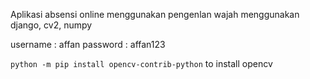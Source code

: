 Aplikasi absensi online menggunakan pengenlan wajah
menggunakan django, cv2, numpy

username : affan
password : affan123

`python -m pip install opencv-contrib-python` to install opencv